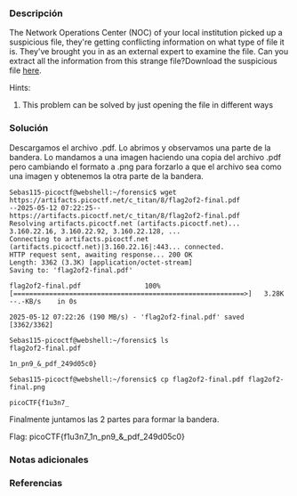 ### Descripción
The Network Operations Center (NOC) of your local institution picked up a suspicious file, they're getting conflicting information on what type of file it is. They've brought you in as an external expert to examine the file. Can you extract all the information from this strange file?Download the suspicious file [here](https://artifacts.picoctf.net/c_titan/8/flag2of2-final.pdf).

Hints:
1. This problem can be solved by just opening the file in different ways

### Solución
Descargamos el archivo .pdf.
Lo abrimos y observamos una parte de la bandera.
Lo mandamos a una imagen haciendo una copia del archivo .pdf pero cambiando el formato a .png para forzarlo a que el archivo sea como una imagen y obtenemos la otra parte de la bandera.
```
Sebas115-picoctf@webshell:~/forensic$ wget https://artifacts.picoctf.net/c_titan/8/flag2of2-final.pdf
--2025-05-12 07:22:25--  https://artifacts.picoctf.net/c_titan/8/flag2of2-final.pdf
Resolving artifacts.picoctf.net (artifacts.picoctf.net)... 3.160.22.16, 3.160.22.92, 3.160.22.128, ...
Connecting to artifacts.picoctf.net (artifacts.picoctf.net)|3.160.22.16|:443... connected.
HTTP request sent, awaiting response... 200 OK
Length: 3362 (3.3K) [application/octet-stream]
Saving to: 'flag2of2-final.pdf'

flag2of2-final.pdf                100%[==========================================================>]   3.28K  --.-KB/s    in 0s      

2025-05-12 07:22:26 (190 MB/s) - 'flag2of2-final.pdf' saved [3362/3362]

Sebas115-picoctf@webshell:~/forensic$ ls
flag2of2-final.pdf

1n_pn9_&_pdf_249d05c0}

Sebas115-picoctf@webshell:~/forensic$ cp flag2of2-final.pdf flag2of2-final.png

picoCTF{f1u3n7_
```
Finalmente juntamos las 2 partes para formar la bandera.

Flag:
picoCTF{f1u3n7_1n_pn9_&_pdf_249d05c0}
### Notas adicionales


### Referencias
